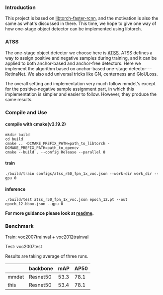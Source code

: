 ### Introduction

This project is based on [libtorch-faster-rcnn](https://github.com/thisisi3/libtorch-faster-rcnn), and the motivation is also the same as what's discussed in there. This time, we hope to give one way of how one-stage object detector can be implemented using libtorch. 

### ATSS

The one-stage object detector we choose here is [ATSS](https://arxiv.org/abs/1912.02424). ATSS defines a way to assign positive and negative samples during training, and it can be applied to both anchor-based and anchor-free detectors. Here we implement the algorithm based on anchor-based one-stage detector---RetinaNet. We also add universal tricks like GN, centerness and GIoULoss. 

The overall setting and implementation very much follow mmdet's except for the positive-negative sample assignment part, in which this implementation is simpler and easier to follow. However, they produce the same results. 

### Compile and Use

#### compile with cmake(v3.19.2)

```shell
mkdir build
cd build
cmake .. -DCMAKE_PREFIX_PATH=path_to_libtorch -DCMAKE_PREFIX_PATH=path_to_opencv
cmake --build . --config Release --parallel 8
```

#### train

```shell
./build/train configs/atss_r50_fpn_1x_voc.json --work-dir work_dir --gpu 0
```

#### inference

```shell
./build/test atss_r50_fpn_1x_voc.json epoch_12.pt --out epoch_12.bbox.json --gpu 0
```

**For more guidance please look at [readme](https://github.com/thisisi3/libtorch-faster-rcnn#readme).**

### Benchmark

Train: voc2007trainval + voc2012trainval

Test: voc2007test

Results are taking average of three runs.

|       | backbone | mAP  | AP50 |
| ----- | -------- | ---- | ---- |
| mmdet | Resnet50 | 53.3 | 78.1 |
| this  | Resnet50 | 53.4 | 78.1 |

